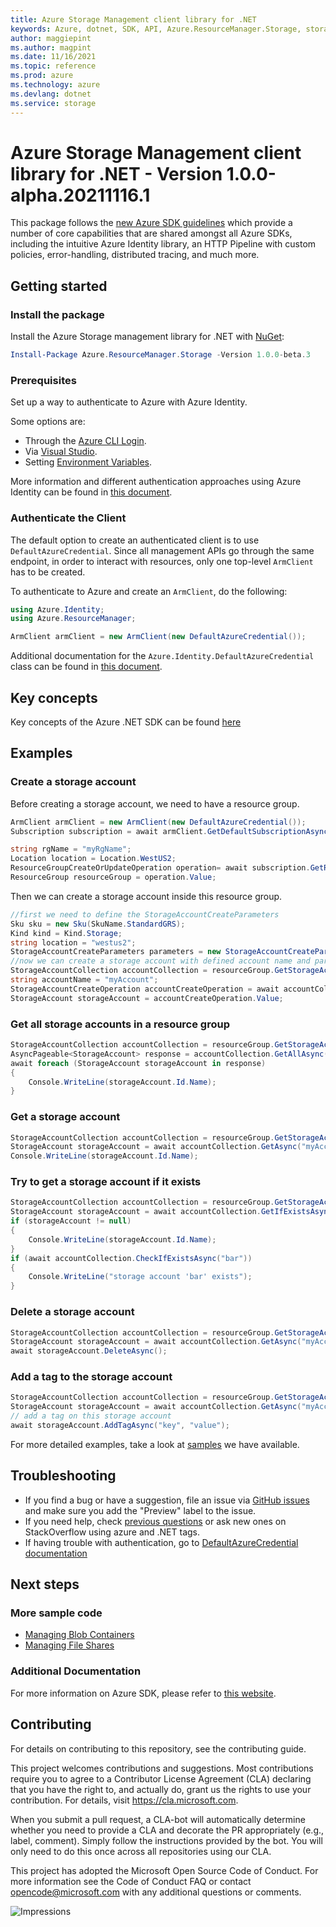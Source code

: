 ```yaml
---
title: Azure Storage Management client library for .NET
keywords: Azure, dotnet, SDK, API, Azure.ResourceManager.Storage, storage
author: maggiepint
ms.author: magpint
ms.date: 11/16/2021
ms.topic: reference
ms.prod: azure
ms.technology: azure
ms.devlang: dotnet
ms.service: storage
---
```


# Azure Storage Management client library for .NET - Version 1.0.0-alpha.20211116.1 


This package follows the [new Azure SDK guidelines](https://azure.github.io/azure-sdk/general_introduction.html) which provide a number of core capabilities that are shared amongst all Azure SDKs, including the intuitive Azure Identity library, an HTTP Pipeline with custom policies, error-handling, distributed tracing, and much more.

## Getting started 

### Install the package

Install the Azure Storage management library for .NET with [NuGet](https://www.nuget.org/):

```PowerShell
Install-Package Azure.ResourceManager.Storage -Version 1.0.0-beta.3
```

### Prerequisites
Set up a way to authenticate to Azure with Azure Identity.

Some options are:
- Through the [Azure CLI Login](https://docs.microsoft.com/cli/azure/authenticate-azure-cli).
- Via [Visual Studio](https://docs.microsoft.com/dotnet/api/overview/azure/identity-readme?view=azure-dotnet#authenticating-via-visual-studio).
- Setting [Environment Variables](https://github.com/Azure/azure-sdk-for-net/blob/main/sdk/resourcemanager/Azure.ResourceManager/docs/AuthUsingEnvironmentVariables.md).

More information and different authentication approaches using Azure Identity can be found in [this document](https://docs.microsoft.com/dotnet/api/overview/azure/identity-readme?view=azure-dotnet).

### Authenticate the Client

The default option to create an authenticated client is to use `DefaultAzureCredential`. Since all management APIs go through the same endpoint, in order to interact with resources, only one top-level `ArmClient` has to be created.

To authenticate to Azure and create an `ArmClient`, do the following:

```C# Snippet:Managing_StorageAccounts_AuthClient
using Azure.Identity;
using Azure.ResourceManager;

ArmClient armClient = new ArmClient(new DefaultAzureCredential());
```

Additional documentation for the `Azure.Identity.DefaultAzureCredential` class can be found in [this document](https://docs.microsoft.com/dotnet/api/azure.identity.defaultazurecredential).

## Key concepts

Key concepts of the Azure .NET SDK can be found [here](https://github.com/Azure/azure-sdk-for-net/blob/main/sdk/resourcemanager/Azure.ResourceManager/README.md#key-concepts)

## Examples

### Create a storage account

Before creating a storage account, we need to have a resource group.

```C# Snippet:Managing_StorageAccounts_DefaultSubscription
ArmClient armClient = new ArmClient(new DefaultAzureCredential());
Subscription subscription = await armClient.GetDefaultSubscriptionAsync();
```
```C# Snippet:Managing_StorageAccounts_GetResourceGroupCollection
string rgName = "myRgName";
Location location = Location.WestUS2;
ResourceGroupCreateOrUpdateOperation operation= await subscription.GetResourceGroups().CreateOrUpdateAsync(rgName, new ResourceGroupData(location));
ResourceGroup resourceGroup = operation.Value;
```

Then we can create a storage account inside this resource group.

```C# Snippet:Managing_StorageAccounts_CreateStorageAccount
//first we need to define the StorageAccountCreateParameters
Sku sku = new Sku(SkuName.StandardGRS);
Kind kind = Kind.Storage;
string location = "westus2";
StorageAccountCreateParameters parameters = new StorageAccountCreateParameters(sku, kind, location);
//now we can create a storage account with defined account name and parameters
StorageAccountCollection accountCollection = resourceGroup.GetStorageAccounts();
string accountName = "myAccount";
StorageAccountCreateOperation accountCreateOperation = await accountCollection.CreateOrUpdateAsync(accountName, parameters);
StorageAccount storageAccount = accountCreateOperation.Value;
```

### Get all storage accounts in a resource group

```C# Snippet:Managing_StorageAccounts_ListStorageAccounts
StorageAccountCollection accountCollection = resourceGroup.GetStorageAccounts();
AsyncPageable<StorageAccount> response = accountCollection.GetAllAsync();
await foreach (StorageAccount storageAccount in response)
{
    Console.WriteLine(storageAccount.Id.Name);
}
```

### Get a storage account

```C# Snippet:Managing_StorageAccounts_GetStorageAccount
StorageAccountCollection accountCollection = resourceGroup.GetStorageAccounts();
StorageAccount storageAccount = await accountCollection.GetAsync("myAccount");
Console.WriteLine(storageAccount.Id.Name);
```

### Try to get a storage account if it exists


```C# Snippet:Managing_StorageAccounts_GetStorageAccountIfExists
StorageAccountCollection accountCollection = resourceGroup.GetStorageAccounts();
StorageAccount storageAccount = await accountCollection.GetIfExistsAsync("foo");
if (storageAccount != null)
{
    Console.WriteLine(storageAccount.Id.Name);
}
if (await accountCollection.CheckIfExistsAsync("bar"))
{
    Console.WriteLine("storage account 'bar' exists");
}
```

### Delete a storage account

```C# Snippet:Managing_StorageAccounts_DeleteStorageAccount
StorageAccountCollection accountCollection = resourceGroup.GetStorageAccounts();
StorageAccount storageAccount = await accountCollection.GetAsync("myAccount");
await storageAccount.DeleteAsync();
```

### Add a tag to the storage account

```C# Snippet:Managing_StorageAccounts_AddTagStorageAccount
StorageAccountCollection accountCollection = resourceGroup.GetStorageAccounts();
StorageAccount storageAccount = await accountCollection.GetAsync("myAccount");
// add a tag on this storage account
await storageAccount.AddTagAsync("key", "value");
```

For more detailed examples, take a look at [samples](https://github.com/Azure/azure-sdk-for-net/tree/main/sdk/storage/Azure.ResourceManager.Storage/samples) we have available.

## Troubleshooting

-   If you find a bug or have a suggestion, file an issue via [GitHub issues](https://github.com/Azure/azure-sdk-for-net/issues) and make sure you add the "Preview" label to the issue.
-   If you need help, check [previous
    questions](https://stackoverflow.com/questions/tagged/azure+.net)
    or ask new ones on StackOverflow using azure and .NET tags.
-   If having trouble with authentication, go to [DefaultAzureCredential documentation](https://docs.microsoft.com/dotnet/api/azure.identity.defaultazurecredential?view=azure-dotnet)


## Next steps

### More sample code

- [Managing Blob Containers](https://github.com/Azure/azure-sdk-for-net/blob/main/sdk/storage/Azure.ResourceManager.Storage/samples/Sample1_ManagingBlobContainers.md)
- [Managing File Shares](https://github.com/Azure/azure-sdk-for-net/blob/main/sdk/storage/Azure.ResourceManager.Storage/samples/Sample2_ManagingFileShares.md)

### Additional Documentation

For more information on Azure SDK, please refer to [this website](https://azure.github.io/azure-sdk/).

## Contributing

For details on contributing to this repository, see the contributing
guide.

This project welcomes contributions and suggestions. Most contributions
require you to agree to a Contributor License Agreement (CLA) declaring
that you have the right to, and actually do, grant us the rights to use
your contribution. For details, visit <https://cla.microsoft.com>.

When you submit a pull request, a CLA-bot will automatically determine
whether you need to provide a CLA and decorate the PR appropriately
(e.g., label, comment). Simply follow the instructions provided by the
bot. You will only need to do this once across all repositories using
our CLA.

This project has adopted the Microsoft Open Source Code of Conduct. For
more information see the Code of Conduct FAQ or contact
<opencode@microsoft.com> with any additional questions or comments.

<!-- LINKS -->
[style-guide-msft]: https://docs.microsoft.com/style-guide/capitalization
[style-guide-cloud]: https://aka.ms/azsdk/cloud-style-guide

![Impressions](https://azure-sdk-impressions.azurewebsites.net/api/impressions/azure-sdk-for-net%2Fsdk%2Ftemplate%2FAzure.Template%2FREADME.png)

